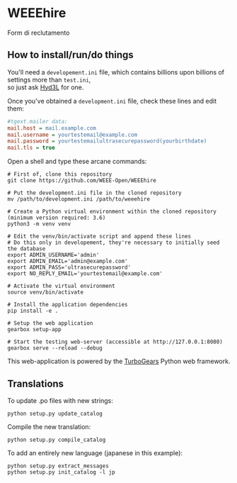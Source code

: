 # WEEEhire

Form di reclutamento

## How to install/run/do things

You'll need a `developement.ini` file, which contains billions upon billions of settings more than `test.ini`,  
so just ask [Hyd3L](https://github.com/Hyd3L) for one.

Once you've obtained a `development.ini` file, check these lines and edit them:
```INI
#tgext.mailer data:
mail.host = mail.example.com
mail.username = yourtestemail@example.com
mail.password = yourtestemailultrasecurepassword(yourbirthdate)
mail.tls = true
```

Open a shell and type these arcane commands:

```Shell
# First of, clone this repository
git clone https://github.com/WEEE-Open/WEEEhire

# Put the development.ini file in the cloned repository
mv /path/to/development.ini /path/to/weeehire

# Create a Python virtual environment within the cloned repository (minimum version required: 3.6)
python3 -m venv venv

# Edit the venv/bin/activate script and append these lines
# Do this only in developement, they're necessary to initially seed the database
export ADMIN_USERNAME='admin'
export ADMIN_EMAIL='admin@example.com'
export ADMIN_PASS='ultrasecurepassword'
export NO_REPLY_EMAIL='yourtestemail@example.com'

# Activate the virtual environment
source venv/bin/activate

# Install the application dependencies
pip install -e .

# Setup the web application
gearbox setup-app

# Start the testing web-server (accessible at http://127.0.0.1:8080)
gearbox serve --reload --debug
```

This web-application is powered by the [TurboGears](http://www.turbogears.org) Python web framework.

## Translations

To update .po files with new strings:

```Shell
python setup.py update_catalog
```

Compile the new translation:

```Shell
python setup.py compile_catalog
```

To add an entirely new language (japanese in this example):

```Shell
python setup.py extract_messages
python setup.py init_catalog -l jp
```
